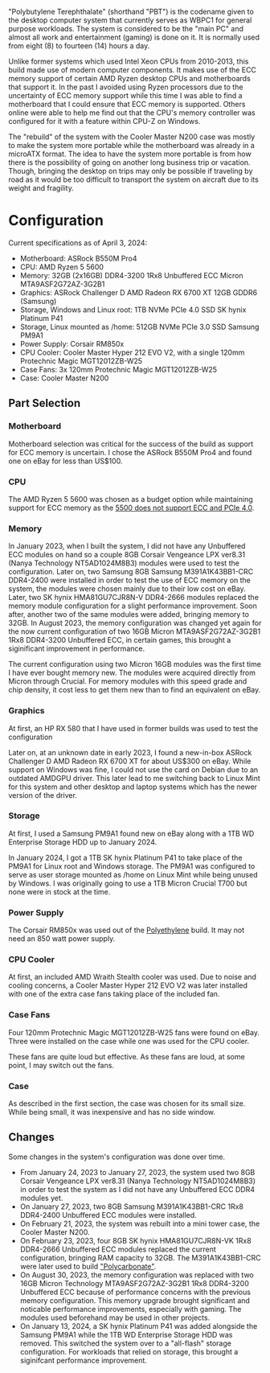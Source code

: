 "Polybutylene Terephthalate" (shorthand "PBT") is the codename given to the desktop computer system that currently serves as WBPC1 for general purpose workloads. The system is considered to be the "main PC" and almost all work and entertainment (gaming) is done on it. It is normally used from eight (8) to fourteen (14) hours a day.

Unlike former systems which used Intel Xeon CPUs from 2010-2013, this build made use of modern computer components. It makes use of the ECC memory support of certain AMD Ryzen desktop CPUs and motherboards that support it. In the past I avoided using Ryzen processors due to the uncertainty of ECC memory support while this time I was able to find a motherboard that I could ensure that ECC memory is supported. Others online were able to help me find out that the CPU's memory controller was configured for it with a feature within CPU-Z on Windows.

The "rebuild" of the system with the Cooler Master N200 case was mostly to make the system more portable while the motherboard was already in a microATX format. The idea to have the system more portable is from how there is the possibility of going on another long business trip or vacation. Though, bringing the desktop on trips may only be possible if traveling by road as it would be too difficult to transport the system on aircraft due to its weight and fragility.

# Configuration
Current specifications as of April 3, 2024:

- Motherboard: ASRock B550M Pro4
- CPU: AMD Ryzen 5 5600
- Memory: 32GB (2x16GB) DDR4-3200 1Rx8 Unbuffered ECC Micron MTA9ASF2G72AZ-3G2B1
- Graphics: ASRock Challenger D AMD Radeon RX 6700 XT 12GB GDDR6 (Samsung)
- Storage, Windows and Linux root: 1TB NVMe PCIe 4.0 SSD SK hynix Platinum P41
- Storage, Linux mounted as /home: 512GB NVMe PCIe 3.0 SSD Samsung PM9A1
- Power Supply: Corsair RM850x
- CPU Cooler: Cooler Master Hyper 212 EVO V2, with a single 120mm Protechnic Magic MGT12012ZB-W25
- Case Fans: 3x 120mm Protechnic Magic MGT12012ZB-W25
- Case: Cooler Master N200

## Part Selection

### Motherboard
Motherboard selection was critical for the success of the build as support for ECC memory is uncertain. I chose the ASRock B550M Pro4 and found one on eBay for less than US$100.

### CPU
The AMD Ryzen 5 5600 was chosen as a budget option while maintaining support for ECC memory as the [5500 does not support ECC and PCIe 4.0](https://www.amd.com/en/product/11811).

### Memory
In January 2023, when I built the system, I did not have any Unbuffered ECC modules on hand so a couple 8GB Corsair Vengeance LPX ver8.31 (Nanya Technology NT5AD1024M8B3) modules were used to test the configuration. Later on, two Samsung 8GB Samsung M391A1K43BB1-CRC DDR4-2400 were installed in order to test the use of ECC memory on the system, the modules were chosen mainly due to their low cost on eBay. Later, two SK hynix HMA81GU7CJR8N-V DDR4-2666 modules replaced the memory module configuration for a slight performance improvement. Soon after, another two of the same modules were added, bringing memory to 32GB. In August 2023, the memory configuration was changed yet again for the now current configuration of two 16GB Micron MTA9ASF2G72AZ-3G2B1 1Rx8 DDR4-3200 Unbuffered ECC, in certain games, this brought a siginificant improvement in performance.

The current configuration using two Micron 16GB modules was the first time I have ever bought memory new. The modules were acquired directly from Micron through Crucial. For memory modules with this speed grade and chip density, it cost less to get them new than to find an equivalent on eBay.

### Graphics
At first, an HP RX 580 that I have used in former builds was used to test the configuration

Later on, at an unknown date in early 2023, I found a new-in-box ASRock Challenger D AMD Radeon RX 6700 XT for about US$300 on eBay. While support on Windows was fine, I could not use the card on Debian due to an outdated AMDGPU driver. This later lead to me switching back to Linux Mint for this system and other desktop and laptop systems which has the newer version of the driver.

### Storage
At first, I used a Samsung PM9A1 found new on eBay along with a 1TB WD Enterprise Storage HDD up to January 2024.

In January 2024, I got a 1TB SK hynix Platinum P41 to take place of the PM9A1 for Linux root and Windows storage. The PM9A1 was configured to serve as user storage mounted as /home on Linux Mint while being unused by Windows. I was originally going to use a 1TB Micron Crucial T700 but none were in stock at the time. 

### Power Supply
The Corsair RM850x was used out of the [Polyethylene](../pc_pe/) build. It may not need an 850 watt power supply.

### CPU Cooler
At first, an included AMD Wraith Stealth cooler was used. Due to noise and cooling concerns, a Cooler Master Hyper 212 EVO V2 was later installed with one of the extra case fans taking place of the included fan.

### Case Fans
Four 120mm Protechnic Magic MGT12012ZB-W25 fans were found on eBay. Three were installed on the case while one was used for the CPU cooler.

These fans are quite loud but effective. As these fans are loud, at some point, I may switch out the fans.

### Case
As described in the first section, the case was chosen for its small size. While being small, it was inexpensive and has no side window.

## Changes
Some changes in the system's configuration was done over time.

- From January 24, 2023 to January 27, 2023, the system used two 8GB Corsair Vengeance LPX ver8.31 (Nanya Technology NT5AD1024M8B3) in order to test the system as I did not have any Unbuffered ECC DDR4 modules yet.
- On January 27, 2023, two 8GB Samsung M391A1K43BB1-CRC 1Rx8 DDR4-2400 Unbuffered ECC modules were installed.
- On February 21, 2023, the system was rebuilt into a mini tower case, the Cooler Master N200.
- On February 23, 2023, four 8GB SK hynix HMA81GU7CJR8N-VK 1Rx8 DDR4-2666 Unbuffered ECC modules replaced the current configuration, bringing RAM capacity to 32GB. The M391A1K43BB1-CRC were later used to build ["Polycarbonate"](../pc_pc/).
- On August 30, 2023, the memory configuration was replaced with two 16GB Micron Technology MTA9ASF2G72AZ-3G2B1 1Rx8 DDR4-3200 Unbuffered ECC because of performance concerns with the previous memory configuration. This memory upgrade brought significant and noticable performance improvements, especially with gaming. The modules used beforehand may be used in other projects.
- On January 13, 2024, a SK hynix Platinum P41 was added alongside the Samsung PM9A1 while the 1TB WD Enterprise Storage HDD was removed. This switched the system over to a "all-flash" storage configuration. For workloads that relied on storage, this brought a siginifcant performance improvement.